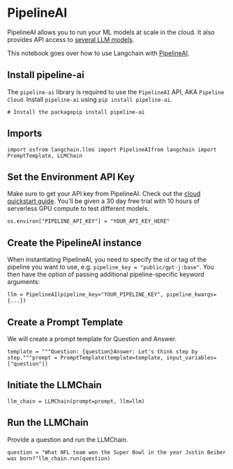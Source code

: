 PipelineAI
==========

PipelineAI allows you to run your ML models at scale in the cloud. It also provides API access to [several LLM models](https://pipeline.ai).

This notebook goes over how to use Langchain with [PipelineAI](https://docs.pipeline.ai/docs).

Install pipeline-ai[​](#install-pipeline-ai "Direct link to Install pipeline-ai")
---------------------------------------------------------------------------------

The `pipeline-ai` library is required to use the `PipelineAI` API, AKA `Pipeline Cloud`. Install `pipeline-ai` using `pip install pipeline-ai`.

    # Install the packagepip install pipeline-ai

Imports[​](#imports "Direct link to Imports")
---------------------------------------------

    import osfrom langchain.llms import PipelineAIfrom langchain import PromptTemplate, LLMChain

Set the Environment API Key[​](#set-the-environment-api-key "Direct link to Set the Environment API Key")
---------------------------------------------------------------------------------------------------------

Make sure to get your API key from PipelineAI. Check out the [cloud quickstart guide](https://docs.pipeline.ai/docs/cloud-quickstart). You'll be given a 30 day free trial with 10 hours of serverless GPU compute to test different models.

    os.environ["PIPELINE_API_KEY"] = "YOUR_API_KEY_HERE"

Create the PipelineAI instance[​](#create-the-pipelineai-instance "Direct link to Create the PipelineAI instance")
------------------------------------------------------------------------------------------------------------------

When instantiating PipelineAI, you need to specify the id or tag of the pipeline you want to use, e.g. `pipeline_key = "public/gpt-j:base"`. You then have the option of passing additional pipeline-specific keyword arguments:

    llm = PipelineAI(pipeline_key="YOUR_PIPELINE_KEY", pipeline_kwargs={...})

Create a Prompt Template[​](#create-a-prompt-template "Direct link to Create a Prompt Template")
------------------------------------------------------------------------------------------------

We will create a prompt template for Question and Answer.

    template = """Question: {question}Answer: Let's think step by step."""prompt = PromptTemplate(template=template, input_variables=["question"])

Initiate the LLMChain[​](#initiate-the-llmchain "Direct link to Initiate the LLMChain")
---------------------------------------------------------------------------------------

    llm_chain = LLMChain(prompt=prompt, llm=llm)

Run the LLMChain[​](#run-the-llmchain "Direct link to Run the LLMChain")
------------------------------------------------------------------------

Provide a question and run the LLMChain.

    question = "What NFL team won the Super Bowl in the year Justin Beiber was born?"llm_chain.run(question)